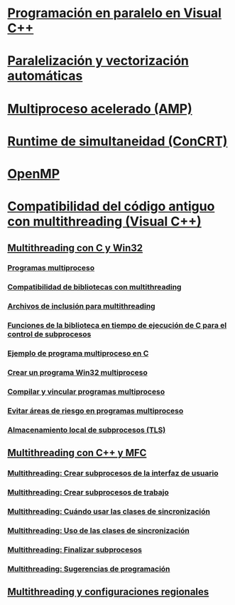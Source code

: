 # [Programación en paralelo en Visual C++](parallel-programming-in-visual-cpp.md)
# [Paralelización y vectorización automáticas](auto-parallelization-and-auto-vectorization.md)
# [Multiproceso acelerado (AMP)](amp/toc.md)
# [Runtime de simultaneidad (ConCRT)](concrt/toc.md)
# [OpenMP](openmp/toc.md)
# [Compatibilidad del código antiguo con multithreading (Visual C++)](multithreading-support-for-older-code-visual-cpp.md)
## [Multithreading con C y Win32](multithreading-with-c-and-win32.md)
### [Programas multiproceso](multithread-programs.md)
### [Compatibilidad de bibliotecas con multithreading](library-support-for-multithreading.md)
### [Archivos de inclusión para multithreading](include-files-for-multithreading.md)
### [Funciones de la biblioteca en tiempo de ejecución de C para el control de subprocesos](c-run-time-library-functions-for-thread-control.md)
### [Ejemplo de programa multiproceso en C](sample-multithread-c-program.md)
### [Crear un programa Win32 multiproceso](writing-a-multithreaded-win32-program.md)
### [Compilar y vincular programas multiproceso](compiling-and-linking-multithread-programs.md)
### [Evitar áreas de riesgo en programas multiproceso](avoiding-problem-areas-with-multithread-programs.md)
### [Almacenamiento local de subprocesos (TLS)](thread-local-storage-tls.md)
## [Multithreading con C++ y MFC](multithreading-with-cpp-and-mfc.md)
### [Multithreading: Crear subprocesos de la interfaz de usuario](multithreading-creating-user-interface-threads.md)
### [Multithreading: Crear subprocesos de trabajo](multithreading-creating-worker-threads.md)
### [Multithreading: Cuándo usar las clases de sincronización](multithreading-when-to-use-the-synchronization-classes.md)
### [Multithreading: Uso de las clases de sincronización](multithreading-how-to-use-the-synchronization-classes.md)
### [Multithreading: Finalizar subprocesos](multithreading-terminating-threads.md)
### [Multithreading: Sugerencias de programación](multithreading-programming-tips.md)
## [Multithreading y configuraciones regionales](multithreading-and-locales.md)
